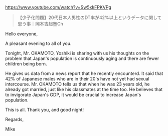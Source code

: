 https://www.youtube.com/watch?v=Sw5xkFPKVPg

> 【少子化問題】20代日本人男性のDT率が42%以上というデータに関して思う事｜岡本吉起塾Ch

Hello everyone,

A pleasant evening to all of you.

Tonight, Mr. OKAMOTO, Yoshiki is sharing with us his thoughts on the problem that Japan's population is continuously aging and there are fewer children being born. 

He gives us data from a news report that he recently encounterd. It said that 42% of Japanese males who are in their 20's have not yet had sexual intercourse. Mr. OKAMOTO tells us that when he was 23 years old, he already got married, just like his classmates at the time too. He believes that to invigorate Japan's GDP, it would be crucial to increase Japan's population.

This is all. Thank you, and good night!

Regards,

Mike
